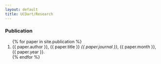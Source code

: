 ```yaml
---
layout: default
title: UCDart/Research
---
```




### Publication

<ol>
	{% for paper in site.publication %}
		<li><span>{{ paper.author }}, {{ paper.title }} <i> {{ paper.journal }}</i>, {{ paper.month }}, {{ paper.year }}.  </span></li>
	{% endfor %}
</ol>
